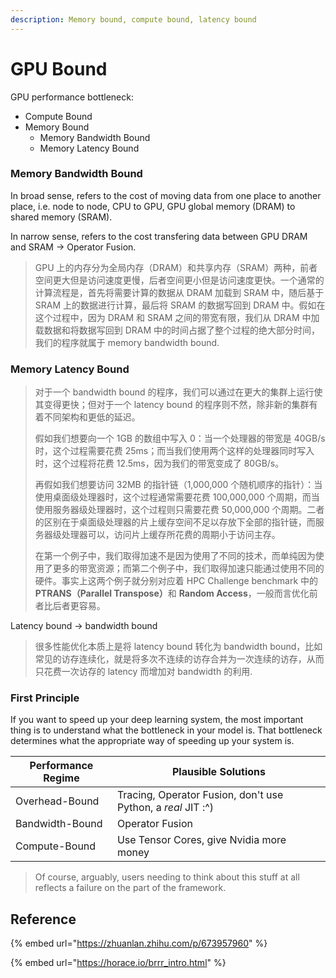 ```yaml
---
description: Memory bound, compute bound, latency bound
---
```


# GPU Bound

GPU performance bottleneck:

* Compute Bound
* Memory Bound
  * Memory Bandwidth Bound
  * Memory Latency Bound

### Memory Bandwidth Bound

In broad sense, refers to the cost of moving data from one place to another place, i.e. node to node, CPU to GPU, GPU global memory (DRAM) to shared memory (SRAM).

In narrow sense, refers to the cost transfering data between GPU DRAM and SRAM -> Operator Fusion.

> GPU 上的内存分为全局内存（DRAM）和共享内存（SRAM）两种，前者空间更大但是访问速度更慢，后者空间更小但是访问速度更快。一个通常的计算流程是，首先将需要计算的数据从 DRAM 加载到 SRAM 中，随后基于 SRAM 上的数据进行计算，最后将 SRAM 的数据写回到 DRAM 中。假如在这个过程中，因为 DRAM 和 SRAM 之间的带宽有限，我们从 DRAM 中加载数据和将数据写回到 DRAM 中的时间占据了整个过程的绝大部分时间，我们的程序就属于 memory bandwidth bound.

### Memory Latency Bound

> 对于一个 bandwidth bound 的程序，我们可以通过在更大的集群上运行使其变得更快；但对于一个 latency bound 的程序则不然，除非新的集群有着不同架构和更低的延迟。
>
> 假如我们想要向一个 1GB 的数组中写入 0：当一个处理器的带宽是 40GB/s 时，这个过程需要花费 25ms；而当我们使用两个这样的处理器同时写入时，这个过程将花费 12.5ms，因为我们的带宽变成了 80GB/s。
>
> 再假如我们想要访问 32MB 的指针链（1,000,000 个随机顺序的指针）：当使用桌面级处理器时，这个过程通常需要花费 100,000,000 个周期，而当使用服务器级处理器时，这个过程则只需要花费 50,000,000 个周期。二者的区别在于桌面级处理器的片上缓存空间不足以存放下全部的指针链，而服务器级处理器可以，访问片上缓存所花费的周期小于访问主存。
>
> 在第一个例子中，我们取得加速不是因为使用了不同的技术，而单纯因为使用了更多的带宽资源；而第二个例子中，我们取得加速只能通过使用不同的硬件。事实上这两个例子就分别对应着 HPC Challenge benchmark 中的 **PTRANS（Parallel Transpose）**&#x548C; **Random Access**，一般而言优化前者比后者更容易。

Latency bound -> bandwidth bound

> 很多性能优化本质上是将 latency bound 转化为 bandwidth bound，比如常见的访存连续化，就是将多次不连续的访存合并为一次连续的访存，从而只花费一次访存的 latency 而增加对 bandwidth 的利用.

### First Principle

If you want to speed up your deep learning system, the most important thing is to understand what the bottleneck in your model is. That bottleneck determines what the appropriate way of speeding up your system is.

| Performance Regime | Plausible Solutions                                          |
| ------------------ | ------------------------------------------------------------ |
| Overhead-Bound     | Tracing, Operator Fusion, don't use Python, a _real_ JIT :^) |
| Bandwidth-Bound    | Operator Fusion                                              |
| Compute-Bound      | Use Tensor Cores, give Nvidia more money                     |

> Of course, arguably, users needing to think about this stuff at all reflects a failure on the part of the framework.

## Reference

{% embed url="https://zhuanlan.zhihu.com/p/673957960" %}

{% embed url="https://horace.io/brrr_intro.html" %}
